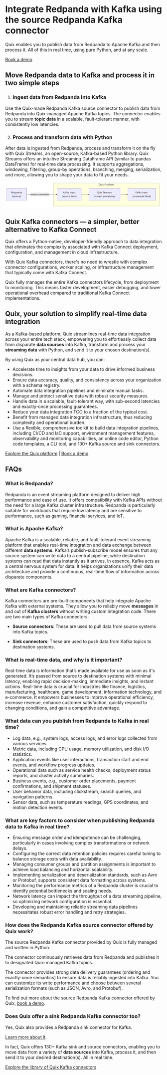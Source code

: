 <!--- BEGIN MARKDOWN --->
# Integrate Redpanda with Kafka using the source Redpanda Kafka connector

Quix enables you to publish data from Redpanda to Apache Kafka and then process it. All of this in real time, using pure Python, and at any scale. 

[Book a demo](https://share.hsforms.com/1iW0TmZzKQMChk0lxd_tGiw4yjw2)

## Move Redpanda data to Kafka and process it in two simple steps

1. ### Ingest data from Redpanda into Kafka

Use the Quix-made Redpanda Kafka source connector to publish data from Redpanda into Quix-managed Apache Kafka topics. The connector enables you to stream **topic data** in a scalable, fault-tolerant manner, with consistently low latencies. 

2. ### Process and transform data with Python

After data is ingested from Redpanda, process and transform it on the fly with Quix Streams, an open-source, Kafka-based Python library. Quix Streams offers an intuitive Streaming DataFrame API (similar to pandas DataFrame) for real-time data processing. It supports aggregations, windowing, filtering, group-by operations, branching, merging, serialization, and more, allowing you to shape your data to fit your needs.

![Diagram](images/Redpanda-source_diagram_1.png)

## Quix Kafka connectors — a simpler, better alternative to Kafka Connect

Quix offers a Python-native, developer-friendly approach to data integration that eliminates the complexity associated with Kafka Connect deployment, configuration, and management in cloud infrastructure. 

With Quix Kafka connectors, there's no need to wrestle with complex connector configurations, worker scaling, or infrastructure management that typically come with Kafka Connect.

Quix fully manages the entire Kafka connectors lifecycle, from deployment to monitoring. This means faster development, easier debugging, and lower operational overhead compared to traditional Kafka Connect implementations.

## Quix, your solution to simplify real-time data integration

As a Kafka-based platform, Quix streamlines real-time data integration across your entire tech stack, empowering you to effortlessly collect data from disparate **data sources** into Kafka, transform and process your **streaming data** with Python, and send it to your chosen destination(s).

By using Quix as your central data hub, you can:

* Accelerate time to insights from your data to drive informed business decisions.  
* Ensure data accuracy, quality, and consistency across your organization with a schema registry.  
* Automate data integration pipelines and eliminate manual tasks.  
* Manage and protect sensitive data with robust security measures.  
* Handle data in a scalable, fault-tolerant way, with sub-second latencies and exactly-once processing guarantees.  
* Reduce your data integration TCO to a fraction of the typical cost.  
* Benefit from managed data integration infrastructure, thus reducing complexity and operational burden.  
* Use a flexible, comprehensive toolkit to build data integration pipelines, including CI/CD and IaC support, environment management features, observability and monitoring capabilities, an online code editor, Python code templates, a CLI tool, and 130+ Kafka source and sink connectors.

[Explore the Quix platform](https://portal.demo.quix.io/pipeline?workspace=demo-gametelemetrytemplate-prod) | [Book a demo](https://share.hsforms.com/1iW0TmZzKQMChk0lxd_tGiw4yjw2)

## FAQs

### What is Redpanda?

Redpanda is an event streaming platform designed to deliver high performance and ease of use. It offers compatibility with Kafka APIs without the need for a large Kafka cluster infrastructure. Redpanda is particularly suitable for workloads that require low latency and are sensitive to performance, such as gaming, financial services, and IoT.

### What is Apache Kafka?

Apache Kafka is a scalable, reliable, and fault-tolerant event streaming platform that enables real-time integration and data exchange between different **data systems**. Kafka’s publish-subscribe model ensures that any source system can write data to a central pipeline, while destination systems can read that data instantly as it arrives. In essence, Kafka acts as a central nervous system for data. It helps organizations unify their data architecture and provide a continuous, real-time flow of information across disparate components.

### What are Kafka connectors?

Kafka connectors are pre-built components that help integrate Apache Kafka with external systems. They allow you to reliably move **messages** in and out of **Kafka clusters** without writing custom integration code. There are two main types of Kafka connectors:

* **Source connectors**: These are used to pull data from source systems into Kafka topics.

* **Sink connectors**: These are used to push data from Kafka topics to destination systems.

### What is real-time data, and why is it important?

Real-time data is information that’s made available for use as soon as it's generated. It’s passed from source to destination systems with minimal latency, enabling rapid decision-making, immediate insights, and instant actions. Real-time data is crucial for industries like finance, logistics, manufacturing, healthcare, game development, information technology, and e-commerce. It empowers businesses to improve operational efficiency, increase revenue, enhance customer satisfaction, quickly respond to changing conditions, and gain a competitive advantage.

### What data can you publish from Redpanda to Kafka in real time?

* Log data, e.g., system logs, access logs, and error logs collected from various services.  
* Metric data, including CPU usage, memory utilization, and disk I/O statistics.  
* Application events like user interactions, transaction start and end events, and workflow progress updates.  
* Operational data such as service health checks, deployment status reports, and cluster activity summaries.  
* Business events, e.g., customer order placements, payment confirmations, and shipment statuses.  
* User behavior data, including clickstream, search queries, and navigation patterns.  
* Sensor data, such as temperature readings, GPS coordinates, and motion detection events.

### What are key factors to consider when publishing Redpanda data to Kafka in real time?

* Ensuring message order and idempotence can be challenging, particularly in cases involving complex transformations or network delays.  
* Configuring the correct data retention policies requires careful tuning to balance storage costs with data availability.  
* Managing consumer groups and partition assignments is important to achieve load balancing and horizontal scalability.  
* Implementing serialization and deserialization standards, such as Avro or Protobuf, supports consistent data formatting across systems.  
* Monitoring the performance metrics of a Redpanda cluster is crucial to identify potential bottlenecks and scaling needs.  
* Network latency can impact the throughput of a data streaming pipeline, so optimizing network configuration is essential.  
* Developing and maintaining reliable streaming data pipelines necessitates robust error handling and retry strategies.

### How does the Redpanda Kafka source connector offered by Quix work?

The source Redpanda Kafka connector provided by Quix is fully managed and written in Python. 

The connector continuously retrieves data from Redpanda and publishes it to designated Quix-managed Kafka topics.

The connector provides strong data delivery guarantees (ordering and exactly-once semantics) to ensure data is reliably ingested into Kafka. You can customize its write performance and choose between several serialization formats (such as JSON, Avro, and Protobuf).  

To find out more about the source Redpanda Kafka connector offered by Quix, [book a demo](https://share.hsforms.com/1iW0TmZzKQMChk0lxd_tGiw4yjw2).

### Does Quix offer a sink Redpanda Kafka connector too?

Yes, Quix also provides a Redpanda sink connector for Kafka.

[Learn more about it](../../../quix-streams/sinks/coming-soon/Redpanda-sink.md).

In fact, Quix offers 130+ Kafka sink and source connectors, enabling you to move data from a variety of **data sources** into Kafka, process it, and then send it to your desired destination(s). All in real time.

[Explore the library of Quix Kafka connectors](https://quix.io/connectors)
<!--- END MARKDOWN --->